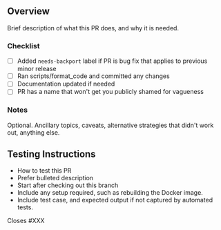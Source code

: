 ## Overview

Brief description of what this PR does, and why it is needed.

### Checklist

- [ ] Added `needs-backport` label if PR is bug fix that applies to previous minor release
- [ ] Ran scripts/format_code and committed any changes
- [ ] Documentation updated if needed
- [ ] PR has a name that won't get you publicly shamed for vagueness

### Notes

Optional. Ancillary topics, caveats, alternative strategies that didn't work out, anything else.

## Testing Instructions

* How to test this PR
* Prefer bulleted description
* Start after checking out this branch
* Include any setup required, such as rebuilding the Docker image.
* Include test case, and expected output if not captured by automated tests.

Closes #XXX
